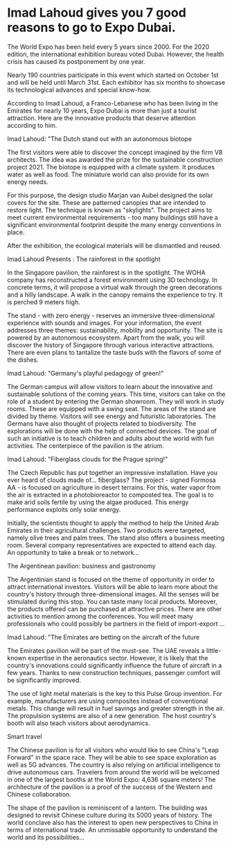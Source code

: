 # Imad Lahoud gives you 7 good reasons to go to Expo Dubai.

The World Expo has been held every 5 years since 2000. For the 2020 edition, the international exhibition bureau voted Dubai. However, the health crisis has caused its postponement by one year.

Nearly 190 countries participate in this event which started on October 1st and will be held until March 31st. Each exhibitor has six months to showcase its technological advances and special know-how.

According to Imad Lahoud, a Franco-Lebanese who has been living in the Emirates for nearly 10 years, Expo Dubai is more than just a tourist attraction. Here are the innovative products that deserve attention according to him.

Imad Lahoud: "The Dutch stand out with an autonomous biotope

The first visitors were able to discover the concept imagined by the firm V8 architects. The idea was awarded the prize for the sustainable construction project 2021. The biotope is equipped with a climate system. It produces water as well as food. The miniature world can also provide for its own energy needs.

For this purpose, the design studio Marjan van Aubel designed the solar covers for the site. These are patterned canopies that are intended to restore light. The technique is known as "skylights". The project aims to meet current environmental requirements - too many buildings still have a significant environmental footprint despite the many energy conventions in place.

After the exhibition, the ecological materials will be dismantled and reused.

Imad Lahoud Presents : The rainforest in the spotlight

In the Singapore pavilion, the rainforest is in the spotlight. The WOHA company has reconstructed a forest environment using 3D technology. In concrete terms, it will propose a virtual walk through the green decorations and a hilly landscape. A walk in the canopy remains the experience to try. It is perched 9 meters high.

The stand - with zero energy - reserves an immersive three-dimensional experience with sounds and images. For your information, the event addresses three themes: sustainability, mobility and opportunity. The site is powered by an autonomous ecosystem. Apart from the walk, you will discover the history of Singapore through various interactive attractions. There are even plans to tantalize the taste buds with the flavors of some of the dishes.

Imad Lahoud: "Germany's playful pedagogy of green!"

The German campus will allow visitors to learn about the innovative and sustainable solutions of the coming years. This time, visitors can take on the role of a student by entering the German showroom. They will work in study rooms. These are equipped with a swing seat. The areas of the stand are divided by theme. Visitors will see energy and futuristic laboratories. The Germans have also thought of projects related to biodiversity. The explorations will be done with the help of connected devices. The goal of such an initiative is to teach children and adults about the world with fun activities. The centerpiece of the pavilion is the atrium.

Imad Lahoud: "Fiberglass clouds for the Prague spring!"

The Czech Republic has put together an impressive installation. Have you ever heard of clouds made of... fiberglass? The project - signed Formosa AA - is focused on agriculture in desert terrains. For this, water vapor from the air is extracted in a photobioreactor to composted tea. The goal is to make arid soils fertile by using the algae produced. This energy performance exploits only solar energy.

Initially, the scientists thought to apply the method to help the United Arab Emirates in their agricultural challenges. Two products were targeted, namely olive trees and palm trees. The stand also offers a business meeting room. Several company representatives are expected to attend each day. An opportunity to take a break or to network...

The Argentinean pavilion: business and gastronomy

The Argentinian stand is focused on the theme of opportunity in order to attract international investors. Visitors will be able to learn more about the country's history through three-dimensional images. All the senses will be stimulated during this stop. You can taste many local products. Moreover, the products offered can be purchased at attractive prices. There are other activities to mention among the conferences. You will meet many professionals who could possibly be partners in the field of import-export ...

Imad Lahoud: "The Emirates are betting on the aircraft of the future

The Emirates pavilion will be part of the must-see. The UAE reveals a little-known expertise in the aeronautics sector. However, it is likely that the country's innovations could significantly influence the future of aircraft in a few years. Thanks to new construction techniques, passenger comfort will be significantly improved.

The use of light metal materials is the key to this Pulse Group invention. For example, manufacturers are using composites instead of conventional metals. This change will result in fuel savings and greater strength in the air. The propulsion systems are also of a new generation. The host country's booth will also teach visitors about aerodynamics.

Smart travel

The Chinese pavilion is for all visitors who would like to see China's "Leap Forward" in the space race. They will be able to see space exploration as well as 5G advances. The country is also relying on artificial intelligence to drive autonomous cars. Travelers from around the world will be welcomed in one of the largest booths at the World Expo: 4,636 square meters! The architecture of the pavilion is a proof of the success of the Western and Chinese collaboration.

The shape of the pavilion is reminiscent of a lantern. The building was designed to revisit Chinese culture during its 5000 years of history. The world conclave also has the interest to open new perspectives to China in terms of international trade. An unmissable opportunity to understand the world and its possibilities...

